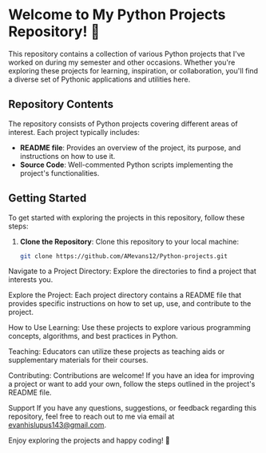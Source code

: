 # Welcome to My Python Projects Repository! 🐍

This repository contains a collection of various Python projects that I've worked on during my semester and other occasions. Whether you're exploring these projects for learning, inspiration, or collaboration, you'll find a diverse set of Pythonic applications and utilities here.

## Repository Contents

The repository consists of Python projects covering different areas of interest. Each project typically includes:

- **README file**: Provides an overview of the project, its purpose, and instructions on how to use it.
- **Source Code**: Well-commented Python scripts implementing the project's functionalities.
 
## Getting Started

To get started with exploring the projects in this repository, follow these steps:

1. **Clone the Repository**: Clone this repository to your local machine:

   ```sh
   git clone https://github.com/AMevans12/Python-projects.git
Navigate to a Project Directory: Explore the directories to find a project that interests you.

Explore the Project: Each project directory contains a README file that provides specific instructions on how to set up, use, and contribute to the project.

How to Use
Learning: Use these projects to explore various programming concepts, algorithms, and best practices in Python.

Teaching: Educators can utilize these projects as teaching aids or supplementary materials for their courses.

Contributing: Contributions are welcome! If you have an idea for improving a project or want to add your own, follow the steps outlined in the project's README file.

Support
If you have any questions, suggestions, or feedback regarding this repository, feel free to reach out to me via email at evanhislupus143@gmail.com.

Enjoy exploring the projects and happy coding! 🚀
